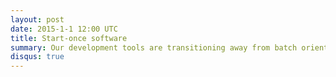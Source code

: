 ```yaml
---
layout: post
date: 2015-1-1 12:00 UTC
title: Start-once software
summary: Our development tools are transitioning away from batch oriented processing
disqus: true
---
```

